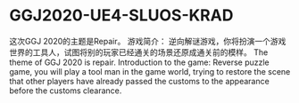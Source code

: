 # GGJ2020-UE4-SLUOS-KRAD
这次GGJ 2020的主题是Repair。
游戏简介：
逆向解谜游戏，你将扮演一个游戏世界的工具人，试图将别的玩家已经通关的场景还原成通关前的模样。
The theme of GGJ 2020 is repair.
Introduction to the game:
Reverse puzzle game, you will play a tool man in the game world, trying to restore the scene that other players have already passed the customs to the appearance before the customs clearance.
